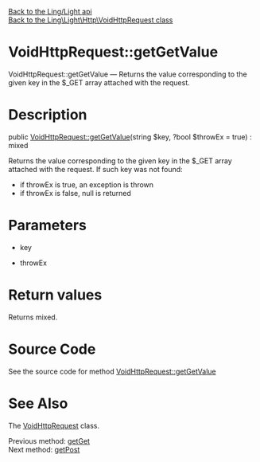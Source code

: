 [Back to the Ling/Light api](https://github.com/lingtalfi/Light/blob/master/doc/api/Ling/Light.md)<br>
[Back to the Ling\Light\Http\VoidHttpRequest class](https://github.com/lingtalfi/Light/blob/master/doc/api/Ling/Light/Http/VoidHttpRequest.md)


VoidHttpRequest::getGetValue
================



VoidHttpRequest::getGetValue — Returns the value corresponding to the given key in the $_GET array attached with the request.




Description
================


public [VoidHttpRequest::getGetValue](https://github.com/lingtalfi/Light/blob/master/doc/api/Ling/Light/Http/VoidHttpRequest/getGetValue.md)(string $key, ?bool $throwEx = true) : mixed




Returns the value corresponding to the given key in the $_GET array attached with the request.
If such key was not found:

- if throwEx is true, an exception is thrown
- if throwEx is false, null is returned




Parameters
================


- key

    

- throwEx

    


Return values
================

Returns mixed.








Source Code
===========
See the source code for method [VoidHttpRequest::getGetValue](https://github.com/lingtalfi/Light/blob/master/Http/VoidHttpRequest.php#L132-L135)


See Also
================

The [VoidHttpRequest](https://github.com/lingtalfi/Light/blob/master/doc/api/Ling/Light/Http/VoidHttpRequest.md) class.

Previous method: [getGet](https://github.com/lingtalfi/Light/blob/master/doc/api/Ling/Light/Http/VoidHttpRequest/getGet.md)<br>Next method: [getPost](https://github.com/lingtalfi/Light/blob/master/doc/api/Ling/Light/Http/VoidHttpRequest/getPost.md)<br>

